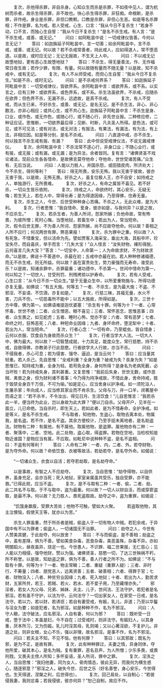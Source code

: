 <!-- { "loadSidebar": true } -->
　　复次，杀他得杀罪，非自杀身。心知众生而杀是杀罪，不如夜中见人，谓为杌树而杀者，故杀生得杀罪，非不故也。快心杀生得杀罪，非狂痴。命根断，是杀罪，非作疮。身业是杀罪，非但口教敕。口教是杀罪，非但心生恶。如是等名杀罪相；不作是罪，名为戒。若人受戒，心生、口言：“我从今日不复杀生！”若身不动，口不言，而独心生自誓：“我从今日不复杀生！”是名不杀生戒。有人言：“是不杀生戒，或善、或无记。”
　　问曰：如阿毗昙中说：一切戒律仪皆善。今何以言无记？
　　答曰：如迦旃延子阿毗昙中，言一切善；如余阿毗昙中，言不杀戒，或善、或无记。何以故？若不杀戒常善者，持此戒人，应如得道人，常不堕恶道。以是故，或时应无记；无记无报故，不生天上人中。
　　问曰：不以戒无记故堕地狱，更有恶心生故堕地狱？
　　答曰：不杀生，得无量善法，作、无作福常日夜生故；若作少罪，有限、有量。何以故随有量而不随无量？以是故，知不杀戒中，或有无记。
　　复次，有人不从师受戒，而但心生自誓：“我从今日不复杀生。”如是不杀，或时无记。
　　问曰：是不杀戒何界系？
　　答曰：如迦旃延子阿毗昙中言：一切受戒律仪，皆欲界系。余阿毗昙中言：或欲界系，或不系。以实言之，应有三种：或欲界系，或色界系，或不系。杀生法虽欲界，不杀戒，应随杀在欲界；但色界不杀，无漏不杀，远遮故，是真不杀戒。
　　复次，有人不受戒，而从生已来，不好杀生，或善、或无记，是名无记。是不杀生法，非心、非心数法，亦非心相应；或共心生，或不共心生。迦旃延子阿毗昙中言：不杀生是身、口业，或作色，或无作色，或随心行，或不随心行，非先世业报。二种修应修，二种证应证。思惟断，一切欲界最后得；见断、时断，凡夫圣人所得。是色法，或可见，或不可见法；或有对法，或无对法；有报法，有果法，有漏法，有为法，有上法，非相应因。如是等分别，是名不杀戒。
　　问曰：八直道中戒，亦不杀生，何以独言不杀生戒有报、有漏？
　　答曰：此中但说受戒律仪法，不说无漏戒律仪。
　　复次，余阿毗昙中言：不杀法常不逐心行，非身口业；不随心业行，或有报，或无报；或有漏，或无漏；是为异法，余者皆同。复有言：“诸佛贤圣不戏论诸法，现前众生各各惜命，是故佛言莫夺他命；夺他命，世世受诸苦痛。”众生有、无后当说。
　　问曰：人能以力胜人，并国杀怨，或田猎皮肉，所济处大；今不杀生，得何等利？
　　答曰：得无所畏，安乐无怖。我以无害于彼故，彼亦无害于我，以是故，无怖无畏。好杀之人，虽复位极人王，亦不自安；如持戒之人，单独游行，无所畏难。
　　复次，好杀之人，有命之属皆不喜见。若不好杀，一切众生皆乐依附。
　　复次，持戒之人，命欲终时，其心安乐，无疑无悔；若生天上，若在人中，常得长寿；是为得道因缘，乃至得佛，住寿无量。
　　复次，杀生之人，今世、后世受种种身心苦痛。不杀之人，无此众难，是为大利。
　　复次，行者思惟：“我自惜命、爱身，彼亦如是，与我何异？以是之故，不应杀生。”
　　复次，若杀生者，为善人所诃，怨家所嫉；负他命故，常有怖畏，为彼所憎；死时心悔，当堕地狱，若畜生中；若出为人，常当短命。
　　复次，假令后世无罪，不为善人所诃、怨家所嫉，尚不应故夺他命。何以故？善相之人所不应行；何况两世有罪，弊恶果报！
　　复次，杀为罪中之重。何以故？人有死急，不惜重宝，但以活命为先。譬如贾客入海采宝，垂出大海，其船卒坏，珍宝失尽，而自喜庆，举手而言：“几失大宝！”众人怪言：“汝失财物，裸形得脱，云何喜言几失大宝？”答言：“一切宝中，人命第一；人为命故求财，不为财故求命。”以是故，佛说十不善道中，杀最在初；五戒中亦最在初。若人种种修诸福德，而无不杀生戒，则无所益。何以故？虽在富贵处生，势力豪强而无寿命，谁受此乐？以是故，知诸余罪中，杀罪最重；诸功德中，不杀第一。世间中惜命为第一，何以知之？一切世人，甘受刑罚、刑残拷掠以护寿命。
　　复次，若有人受戒，心生口言：“从今日不杀一切众生。”是于无量众生中，以所爱重物施与，所得功德亦复无量。如佛说：“有五大施。何等五？一者、不杀生，是为最大施；不盗、不邪淫、不妄语、不饮酒，亦复如是。”
　　复次，行慈三昧，其福无量，水火不害，刀兵不伤，一切恶毒所不能中；以五大施故，所得如是。
　　复次，三世十方中尊，佛为第一。如佛语难提迦优婆塞：“杀生有十罪。何等为十？一者、心常怀毒，世世不绝；二者、众生憎恶，眼不喜见；三者、常怀恶念，思惟恶事；四者、众生畏之，如见蛇虎；五者、睡时心怖，觉亦不安；六者、常有恶梦；七者、命终之时，狂怖恶死；八者、种短命业因缘；九者、身坏命终，堕泥犁中；十者、若出为人，常当短命。”
　　复次，行者心念：“一切有命，乃至蜫虫，皆自惜身；云何以衣服、饮食自为身故而杀众生？”
　　复次，行者当学大人法。一切大人中，佛为最大。何以故？一切智慧成就，十力具足，能度众生，常行慈愍，持不杀戒，自致得佛，亦教弟子行此慈愍。行者欲学大人行故，亦当不杀。
　　问曰：不侵我者，杀心可息；若为侵害、强夺、逼迫，是当云何？
　　答曰：应当量其轻重。若人杀己，先自思惟：“全戒利重？全身为重？破戒为失？丧身为失？”如是思惟已，知持戒为重，全身为轻。若苟免全身，身何所得？是身名为老病死薮，必当坏败！若为持戒失身，其利甚重。又复思惟：“我前后失身，世世无数，或作恶贼、禽兽之身，但为财利诸不善事；今乃得为持净戒故，不惜此身，舍命持戒，胜于毁禁全身百千万倍，不可为喻。”如是定心，应当舍身以护净戒。如一须陀洹人，生屠杀家；年向成人，应当修其家业而不肯杀生。父母与刀，并一口羊，闭著屋中而语之言：“若不杀羊，不令汝出、得见日月、生活饮食！”儿自思惟言：“我若杀此一羊，便当终为此业，岂以身故为此大罪？”便以刀自杀。父母开户，见羊在一面立，儿已命绝。当自杀时，即生天上。若如此者，是为不惜寿命，全护净戒。如是等义，是名不杀生戒。
　　不与取者，知他物，生盗心，取物去离本处，物属我，是名盗。若不作，是名不盗。其余方便校计，乃至手捉未离地者，是名助盗法。财物有二种：有属他，有不属他。取属他物，是盗罪。属他物亦有二种：一者、聚落中，二者、空地。此二处物，盗心取，得盗罪。若物在空地，当检校知是物近谁国？是物应当有属，不应取。如毗尼中说种种不盗，是名不盗相。
　　问曰：不盗有何等利？
　　答曰：人命有二种：一者、内，二者、外。若夺财物，是为夺外命。何以故？命依饮食、衣被等故活，若劫若夺，是名夺外命。如偈说：

　　“一切诸众生，衣食以自活；若夺若劫取，是名劫夺命。”

　　以是事故，有智之人不应劫夺。
　　复次，当自思惟：“劫夺得物，以自供养，虽身充足，会亦当死；死入地狱，家室亲属虽共受乐，独自受罪，亦不能救。”已得此观，应当不盗。
　　复次，是不与取有二种：一者、偷，二者、劫，此二共名不与取。于不与取中，盗为最重。何以故？一切人以财自活，而或穿窬盗取，是最不净。何以故？无力胜人，畏死盗取故。劫夺之中，盗为重罪，如偈说：

　　“饥饿身羸瘦，受罪大苦处；他物不可触，譬如大火聚。
　　若盗取他物，其主泣懊恼，假使天王等，犹亦以为苦。”

　　杀生人罪虽重，然于所杀者是贼，偷盗人于一切有物人中贼。若犯余戒，于异国中有不以为罪者；偷盗人，一切诸国无不治罪。
　　问曰：劫夺之人，今世有人赞美其健，于此劫夺，何以放舍？
　　答曰：不与而偷盗，是不善相；劫盗之中，虽有差降，俱为不善。譬如美食杂毒，恶食杂毒，美恶虽殊，杂毒不异。亦如明闇蹈火，昼夜虽异，烧足一也。今世愚人，不识罪、福二世果报，无仁慈心；见人能以力相侵，强夺他财，赞以为强。诸佛贤圣，慈愍一切，了达三世殃祸不朽，所不称誉。以是故，知劫盗之罪，俱为不善，善人行者之所不为。如佛说：“不与取有十罪。何等为十？一者、物主常瞋；二者、重疑（重罪人疑）；三者、非时行，不筹量；四者、朋党恶人，远离贤善；五者、破善相；六者、得罪于官；七者、财物没入；八者、种贫穷业因缘；九者、死入地狱；十者、若出为人，勤苦求财，五家所共，若王、若贼、若火、若水、若不爱子用，乃至藏埋亦失。”
　　邪淫者，若女人为父母、兄弟、姊妹、夫主、儿子，世间法、王法守护，若犯者是名邪淫。若有虽不守护，以法为守。云何法守？一切出家女人，在家受一日戒，是名法守。若以力，若以财，若诱诳；若自有妻受戒，有娠，乳儿，非道；乃至以华鬘与淫女为要；如是犯者，名为邪淫。如是种种不作，名为不邪淫。
　　问曰：人守人瞋，法守破法，应名邪淫。人自有妻，何以为邪？
　　答曰：既听受一日戒，堕于法中；本虽是妇，今不自在；过受戒时，则非法守。有娠妇人，以其身重，厌本所习，又为伤娠。乳儿时淫其母，乳则竭；又以心著淫欲，不复护儿。非道之处，则非女根，女心不乐，强以非理，故名邪淫。是事不作，名为不邪淫。
　　问曰：若夫主不知，不见不恼，他有何罪？
　　答曰：以其邪故；既名为邪，是为不正，是故有罪。
　　复次，此有种种罪过，夫妻之情，异身同体，夺他所爱，破其本心，是名为贼。复有重罪，恶名丑声，为人所憎；少乐多畏，或畏刑戮，又畏夫主傍人所知；多怀妄语，圣人所诃，罪中之罪。
　　复次，淫泆之人，当自思惟：“我妇他妻，同为女人，骨肉情态，彼此无异，而我何为横生惑心，随逐邪意？”邪淫之人，破失今世、后世之乐（好名善誉，身心安乐，今世得也。生天得道，涅槃之利，后世得也）。
　　复次，回己易处，以自制心：“若彼侵我妻，我则忿毒；若我侵彼，彼亦何异？”恕己自制，故应不作。
